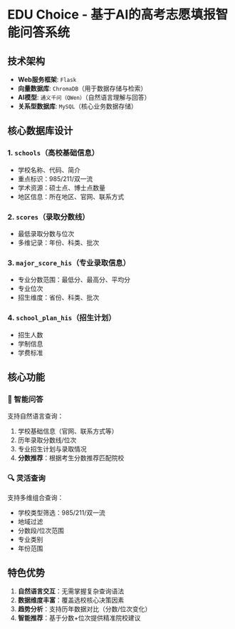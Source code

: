 # EDU Choice - 基于AI的高考志愿填报智能问答系统

## 技术架构
- **Web服务框架**: `Flask`
- **向量数据库**: `ChromaDB`（用于数据存储与检索）
- **AI模型**: `通义千问（QWen）`（自然语言理解与回答）
- **关系型数据库**: `MySQL`（核心业务数据存储）

## 核心数据库设计

### 1. `schools`（高校基础信息）
- 学校名称、代码、简介
- 重点标识：985/211/双一流
- 学术资源：硕士点、博士点数量
- 地区信息：所在地区、官网、联系方式

### 2. `scores`（录取分数线）
- 最低录取分数与位次
- 多维记录：年份、科类、批次

### 3. `major_score_his`（专业录取信息）
- 专业分数范围：最低分、最高分、平均分
- 专业位次
- 招生维度：省份、科类、批次

### 4. `school_plan_his`（招生计划）
- 招生人数
- 学制信息
- 学费标准

## 核心功能

### 🤖 智能问答
支持自然语言查询：
1. 学校基础信息（官网、联系方式等）
2. 历年录取分数线/位次
3. 专业招生计划与录取情况
4. **分数推荐**：根据考生分数推荐匹配院校

### 🔍 灵活查询
支持多维组合查询：
- 学校类型筛选：985/211/双一流
- 地域过滤
- 分数段/位次范围
- 专业类别
- 年份范围

## 特色优势
1. **自然语言交互**：无需掌握复杂查询语法
2. **数据维度丰富**：覆盖选校核心决策因素
3. **趋势分析**：支持历年数据对比（分数/位次变化）
4. **智能推荐**：基于分数+位次提供精准院校建议